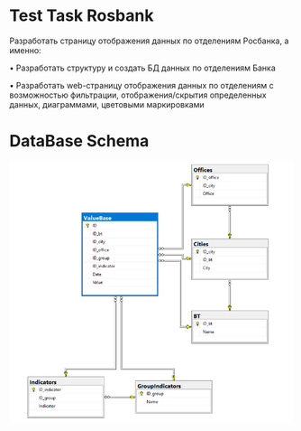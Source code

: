 # Test Task Rosbank

Разработать страницу отображения данных по отделениям Росбанка, а
именно:

• Разработать структуру и создать БД данных по отделениям Банка

• Разработать web-страницу отображения данных по отделениям с
  возможностью фильтрации, отображения/скрытия определенных
  данных, диаграммами, цветовыми маркировками
  
  
# DataBase Schema
![Image alt](https://github.com/Afsent/TestRos/raw/master/images/db_diagram.PNG)
